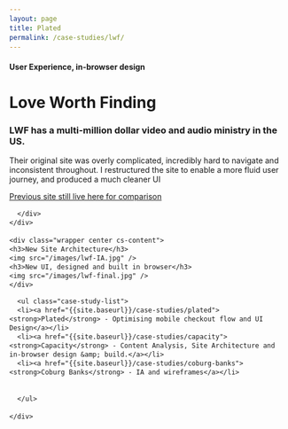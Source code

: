 ```yaml
---
layout: page
title: Plated
permalink: /case-studies/lwf/
---
```


<div class="case-studies">
  <div class="page-content">
    <div class="wrapper">
      <div class="half page-heading">
        <h4>User Experience, in-browser design</h4>
        <h1>Love Worth Finding</h1>
        <h3>LWF has a multi-million dollar video and audio ministry in the US. </h3>
        <p>Their original site was overly complicated, incredibly hard to navigate and inconsistent throughout. I restructured the site to enable a more fluid user journey, and produced a much cleaner UI</p>
        <p><a href="http://www.lwf.org">Previous site still live here for comparison</a></p>

      </div>
    </div>

    <div class="wrapper center cs-content">
    <h3>New Site Architecture</h3>
    <img src="/images/lwf-IA.jpg" />
    <h3>New UI, designed and built in browser</h3>
    <img src="/images/lwf-final.jpg" />
    </div>

  </div>

  <div class="page-content">
    <div class="wrapper">

      <ul class="case-study-list">
      <li><a href="{{site.baseurl}}/case-studies/plated"><strong>Plated</strong> - Optimising mobile checkout flow and UI Design</a></li>
      <li><a href="{{site.baseurl}}/case-studies/capacity"><strong>Capacity</strong> - Content Analysis, Site Architecture and in-browser design &amp; build.</a></li>
      <li><a href="{{site.baseurl}}/case-studies/coburg-banks"><strong>Coburg Banks</strong> - IA and wireframes</a></li>


      </ul>

    </div>
  </div>

</div>
